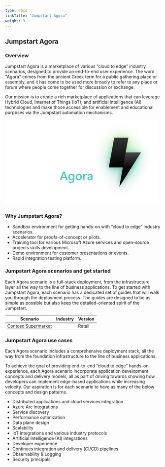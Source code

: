 ```yaml
---
type: docs
linkTitle: "Jumpstart Agora"
weight: 3
---
```


## Jumpstart Agora

### Overview

Jumpstart Agora is a marketplace of various “cloud to edge” industry scenarios, designed to provide an end-to-end user experience. The word "Agora" comes from the ancient Greek term for a public gathering place or assembly, and it has come to be used more broadly to refer to any place or forum where people come together for discussion or exchange.

Our mission is to create a rich marketplace of applications that can leverage Hybrid Cloud, Internet of Things (IoT), and artificial intelligence (AI) technologies and make those accessible for enablement and educational purposes via the Jumpstart automation mechanisms.

<!-- <p align="center"><img src="/img/agora_logo.png" alt="Jumpstart Agora logo" width="250"></p> -->

![Jumpstart Agora logo](./../../img/logo/agora.png)


### Why Jumpstart Agora?

- Sandbox environment for getting hands-on with “cloud to edge” industry scenarios.
- Accelerator for proofs-of-concept or pilots.
- Training tool for various Microsoft Azure services and open-source projects skills development.
- Demo environment for customer presentations or events.
- Rapid integration testing platform.

### Jumpstart Agora scenarios and get started

Each Agora scenario is a full-stack deployment, from the infrastructure layer all the way to the line of business applications. To get started with Jumpstart Agora, each scenario has a dedicated set of guides that will walk you through the deployment process. The guides are designed to be as simple as possible but also keep the detailed-oriented spirit of the Jumpstart.

| __Scenario__                                                                                | __Industry__ | __Version__           |
|---------------------------------------------------------------------------------------------|--------------|-----------------------|
| [Contoso Supermarket](../azure_jumpstart_ag/retail/contoso_supermarket/) |                  | Retail       | 1.0                   |

### Jumpstart Agora use cases

Each Agora scenario includes a comprehensive deployment stack, all the way from the foundation infrastructure to the line of business applications.

To achieve the goal of providing end-to-end “cloud to edge" hands-on experience, each Agora scenario incorporate application development concepts and delivery models, all as part of driving towards showing how developers can implement edge-based applications while increasing velocity. Our aspiration is for each scenario to have as many of the below concepts and design patterns.

- Distributed applications and cloud services integration
- Azure Arc integrations
- Service discovery
- Performance optimization
- Data plane design
- Scalability
- IoT integrations and various industry protocols
- Artificial Intelligence (AI) integrations
- Developer experience
- Continues integration and delivery (CI/CD) pipelines
- Observability & Logging
- Security principals
